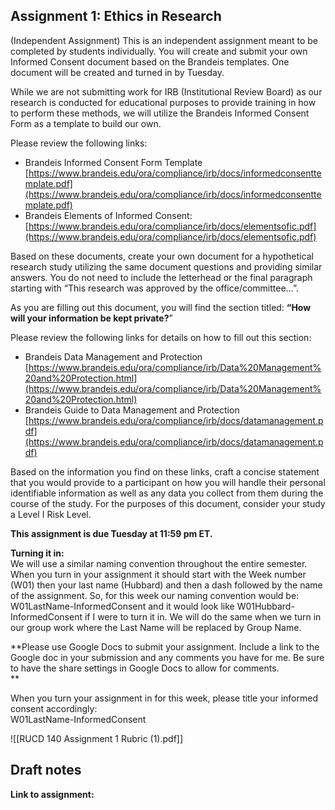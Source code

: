 ## Assignment 1: Ethics in Research
(Independent Assignment) This is an independent assignment meant to be completed by students individually. You will create and submit your own Informed Consent document based on the Brandeis templates. One document will be created and turned in by Tuesday.  

While we are not submitting work for IRB (Institutional Review Board) as our research is conducted for educational purposes to provide training in how to perform these methods, we will utilize the Brandeis Informed Consent Form as a template to build our own.   

Please review the following links:

-   Brandeis Informed Consent Form Template [https://www.brandeis.edu/ora/compliance/irb/docs/informedconsenttemplate.pdf](https://www.brandeis.edu/ora/compliance/irb/docs/informedconsenttemplate.pdf)
-   Brandeis Elements of Informed Consent: [https://www.brandeis.edu/ora/compliance/irb/docs/elementsofic.pdf](https://www.brandeis.edu/ora/compliance/irb/docs/elementsofic.pdf)

Based on these documents, create your own document for a hypothetical research study utilizing the same document questions and providing similar answers. You do not need to include the letterhead or the final paragraph starting with “This research was approved by the office/committee…”.

As you are filling out this document, you will find the section titled: **“How will your information be kept private?**” 

Please review the following links for details on how to fill out this section:

-   Brandeis Data Management and Protection [https://www.brandeis.edu/ora/compliance/irb/Data%20Management%20and%20Protection.html](https://www.brandeis.edu/ora/compliance/irb/Data%20Management%20and%20Protection.html)
-   Brandeis Guide to Data Management and Protection [https://www.brandeis.edu/ora/compliance/irb/docs/datamanagement.pdf](https://www.brandeis.edu/ora/compliance/irb/docs/datamanagement.pdf)

Based on the information you find on these links, craft a concise statement that you would provide to a participant on how you will handle their personal identifiable information as well as any data you collect from them during the course of the study. For the purposes of this document, consider your study a Level I Risk Level. 

**This assignment is due Tuesday at 11:59 pm ET.** 

**Turning it in:**  
We will use a similar naming convention throughout the entire semester. When you turn in your assignment it should start with the Week number (W01) then your last name (Hubbard) and then a dash followed by the name of the assignment. So, for this week our naming convention would be: W01LastName-InformedConsent and it would look like W01Hubbard-InformedConsent if I were to turn it in. We will do the same when we turn in our group work where the Last Name will be replaced by Group Name.  

**Please use Google Docs to submit your assignment. Include a link to the Google doc in your submission and any comments you have for me. Be sure to have the share settings in Google Docs to allow for comments.  
**

When you turn your assignment in for this week, please title your informed consent accordingly:   
W01LastName-InformedConsent

![[RUCD 140 Assignment 1 Rubric (1).pdf]]

## Draft notes
**Link to assignment:**